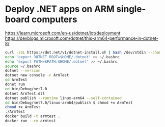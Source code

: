 
# Deploy .NET apps on ARM single-board computers
https://learn.microsoft.com/en-us/dotnet/iot/deployment
https://devblogs.microsoft.com/dotnet/this-arm64-performance-in-dotnet-8/

```bash
curl -sSL https://dot.net/v1/dotnet-install.sh | bash /dev/stdin --channel STS
echo 'export DOTNET_ROOT=$HOME/.dotnet' >> ~/.bashrc
echo 'export PATH=$PATH:$HOME/.dotnet' >> ~/.bashrc
source ~/.bashrc
dotnet --version
dotnet new console -n ArmTest
cd ArmTest
donet run
cd bin/Debug/net7.0
dotnet ArmTest.dll
dotnet publish --runtime linux-arm64 --self-contained
cd bin/Debug/net7.0/linux-arm64/publish $ chmod +x ArmTest
chmod +x ArmTest
./ArmTest
docker build -t armtest .
docker run --rm armtest
```